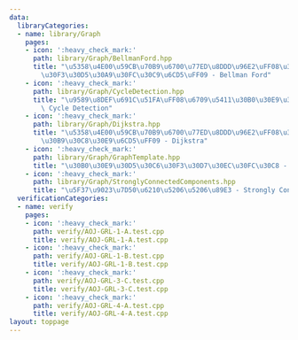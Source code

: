 ```yaml
---
data:
  libraryCategories:
  - name: library/Graph
    pages:
    - icon: ':heavy_check_mark:'
      path: library/Graph/BellmanFord.hpp
      title: "\u5358\u4E00\u59CB\u70B9\u6700\u77ED\u8DDD\u96E2\uFF08\u30D9\u30EB\u30DE\
        \u30F3\u30D5\u30A9\u30FC\u30C9\u6CD5\uFF09 - Bellman Ford"
    - icon: ':heavy_check_mark:'
      path: library/Graph/CycleDetection.hpp
      title: "\u9589\u8DEF\u691C\u51FA\uFF08\u6709\u5411\u30B0\u30E9\u30D5\uFF09 -\
        \ Cycle Detection"
    - icon: ':heavy_check_mark:'
      path: library/Graph/Dijkstra.hpp
      title: "\u5358\u4E00\u59CB\u70B9\u6700\u77ED\u8DDD\u96E2\uFF08\u30C0\u30A4\u30AF\
        \u30B9\u30C8\u30E9\u6CD5\uFF09 - Dijkstra"
    - icon: ':heavy_check_mark:'
      path: library/Graph/GraphTemplate.hpp
      title: "\u30B0\u30E9\u30D5\u30C6\u30F3\u30D7\u30EC\u30FC\u30C8 - Graph Template"
    - icon: ':heavy_check_mark:'
      path: library/Graph/StronglyConnectedComponents.hpp
      title: "\u5F37\u9023\u7D50\u6210\u5206\u5206\u89E3 - Strongly Connected Components"
  verificationCategories:
  - name: verify
    pages:
    - icon: ':heavy_check_mark:'
      path: verify/AOJ-GRL-1-A.test.cpp
      title: verify/AOJ-GRL-1-A.test.cpp
    - icon: ':heavy_check_mark:'
      path: verify/AOJ-GRL-1-B.test.cpp
      title: verify/AOJ-GRL-1-B.test.cpp
    - icon: ':heavy_check_mark:'
      path: verify/AOJ-GRL-3-C.test.cpp
      title: verify/AOJ-GRL-3-C.test.cpp
    - icon: ':heavy_check_mark:'
      path: verify/AOJ-GRL-4-A.test.cpp
      title: verify/AOJ-GRL-4-A.test.cpp
layout: toppage
---
```

